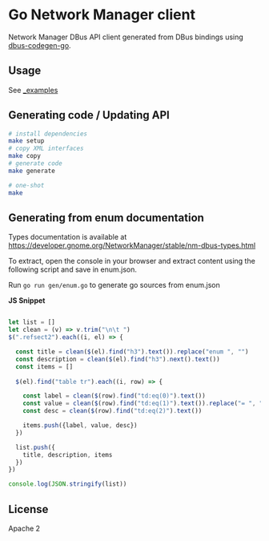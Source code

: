 # Go Network Manager client

Network Manager DBus API client generated from DBus bindings using [dbus-codegen-go](https://github.com/amenzhinsky/dbus-codegen-go).

## Usage

See [_examples](./_examples)

## Generating code / Updating API

```sh
# install dependencies
make setup
# copy XML interfaces
make copy
# generate code
make generate

# one-shot
make
```

## Generating from enum documentation

Types documentation is available at https://developer.gnome.org/NetworkManager/stable/nm-dbus-types.html

To extract, open the console in your browser and extract content using the following script and save in enum.json.

Run `go run gen/enum.go` to generate go sources from enum.json

**JS Snippet**
```js

let list = []
let clean = (v) => v.trim("\n\t ")
$(".refsect2").each((i, el) => {

  const title = clean($(el).find("h3").text()).replace("enum ", "")
  const description = clean($(el).find("h3").next().text())
  const items = []
  
  $(el).find("table tr").each((i, row) => {

    const label = clean($(row).find("td:eq(0)").text())
    const value = clean($(row).find("td:eq(1)").text()).replace("= ", "")
    const desc = clean($(row).find("td:eq(2)").text())

    items.push({label, value, desc})
  })

  list.push({
    title, description, items
  })
})

console.log(JSON.stringify(list))

```

## License

Apache 2